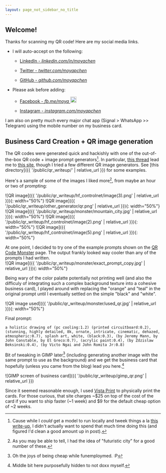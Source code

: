 ```yaml
---
layout: page_not_sidebar_no_title
---
```


## Welcome!

Thanks for scanning my QR code! Here are my social media links. 

<div markdown = "0">
    <ul> 
      <li> I will auto-accept on the following: </li> 
       <ul>
          <p/> 
          <li> <a href="https://www.linkedin.com/in/moyachen">
               <i class="fa fa-linkedin fa-2x"></i> 
               LinkedIn - 
                <em>linkedin.com/in/moyachen</em> </a></li>
          <p/> 
          <li> <a href="https://twitter.com/moyapchen">
               <i class="fa fa-twitter fa-2x"></i>
               Twitter - 
                <em>twitter.com/moyapchen</em></a> </li>
          <p/> 
          <li> <a href="https://github.com/moyapchen">
               <i class="fa fa-github fa-2x"></i> 
               GitHub - 
                <em>github.com/moyapchen</em></a> </li>
       </ul>
       <p/> 
       <li> Please ask before adding: </li>
       <ul>
            <p/> 
            <li> <a href="https://fb.com/moya">
               <i class="fa fa-facebook fa-2x"> </i> 
               Facebook -  
                <em>fb.me/moya <img class="emoji" title=":stuck_out_tongue_winking_eye:" alt=":stuck_out_tongue_winking_eye:" src="https://github.githubassets.com/images/icons/emoji/unicode/1f61c.png" height="20" width="20"></em></a> </li>
            <p/> 
            <li> <a href="https://www.instagram.com/moyapchen/">
               <i class="fa fa-instagram fa-2x"></i> 
               Instagram - 
                <em>instagram.com/moyapchen</em> </a></li>
        </ul>
     </ul> 

</div>

I am also on pretty much every major chat app (Signal > WhatsApp >> Telegram) using the mobile number on my business card.  
 
## Business Card Creation + QR image generation

The QR codes were generated quick and hackishly with one of the out-of-the-box QR code + image prompt generators[^hacks]. In particular, [this thread](https://www.reddit.com/r/StableDiffusion/comments/14enj7a/a_generator_for_stable_diffusion_qr_codes_enter_a/) lead me to [this site](https://qrcodemonster.art/), though I tried a few different QR image generators. See [this directory]({{ '/public/qr_writeup/' | relative_url }}) for some examples. 
[^hacks]: Cause while I *could* get a model to run locally and tweek things a la [this write-up](https://antfu.me/posts/ai-qrcode), I didn't actually want to spend that much time doing this (and figured I'd clean a good amount up in post).


Here's a sample of some of the images I liked more[^city], from maybe an hour or two of prompting:

[^city]: As you may be able to tell, I had the idea of "futuristic city" for a good number of these. 

![QR image]({{ '/public/qr_writeup/hf_controlnet/image(3).png' | relative_url }}){: width="50%"}
![QR image]({{ '/public/qr_writeup/other_generator/qr.png' | relative_url }}){: width="50%"}
![QR image]({{ '/public/qr_writeup/monster/mountain_city.jpg' | relative_url }}){: width="50%"}
![QR image]({{ '/public/qr_writeup/hf_controlnet/image(2).png' | relative_url }}){: width="50%"}
![QR image]({{ '/public/qr_writeup/hf_controlnet/image(5).png' | relative_url }}){: width="50%"}

At one point, I decided to try one of the example prompts shown on the [QR Code Monster](https://qrcodemonster.art/) page. The output frankly looked way cooler than any of the prompts I had written.  
![QR image]({{ '/public/qr_writeup/monster/exact_prompt_copy.jpg' | relative_url }}){: width="50%"}

Being wary of the color palatte potentially not printing well (and also the difficuly of integrating such a complex background texture into a cohesive business card), I played around with replacing the "orange" and "teal" in the original prompt until I eventually settled on the simple "black" and "white". 

![QR image used]({{ '/public/qr_writeup/monster/used_qr.jpg' | relative_url }}){: width="50%"}

Final prompt: 
```
a holistic drawing of (pc cooling:1.2) (printed circuitboard:0.2), (stunning, highly detailed, 8k, ornate, intricate, cinematic, dehazed, atmospheric:0.7), splash art, white, (black:0.3), (by Jeremy Mann, by John Constable, by El Greco:0.7), (acrylic paint:0.4), (by Zdzislaw Beksinski:0.4), (by Victo Ngai and John Romita Jr:0.8)
``` 

Bit of tweaking in GIMP later[^gimp] (including generating another image with the same prompt to use as the background) and we get the business card that hopefully (unless you came from the blog) lead you here.[^doxx]

![GIMP screen of business card]({{ '/public/qr_writeup/gimp_qr.png' | relative_url }})

Since it seemed reasonable enough, I used [Vista Print](https://www.vistaprint.com/business-cards) to physically print the cards. For those curious, that site charges ~$25 on top of the cost of the card if you want to ship faster (~1 week) and $9 for the default cheap option of ~2 weeks.   


[^gimp]: Oh the joys of being cheap while funemploymed. :P 
[^doxx]: Middle bit here purposefully hidden to not doxx myself.




